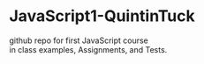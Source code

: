 # JavaScript1-QuintinTuck

github repo for first JavaScript course \
in class examples, Assignments, and Tests.
